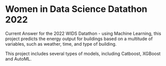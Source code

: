 #  Women in Data Science Datathon 2022
Current Answer for the 2022 WIDS Datathon - using Machine Learning, this project predicts the energy output for buildings based on a multitude of variables, 
such as weather, time, and type of building. 

This project includes several types of models, including Catboost, XGBoost and AutoML. 
